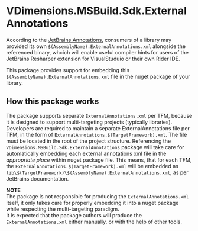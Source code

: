 # VDimensions.MSBuild.Sdk.ExternalAnnotations

According to the [JetBrains.Annotations](https://www.jetbrains.com/help/resharper/Code_Analysis__External_Annotations.html#distributing), consumers of a library may provided its own `$(AssemblyName).ExternalAnnotations.xml` alongside the referenced binary, whcich will enable useful compiler hints for users of the JetBrains Resharper extension for VisualStuduio or their own Rider IDE.  

This package provides support for embedding this `$(AssemblyName).ExternalAnnotations.xml` file in the nuget package of your library.  

## How this package works

The package supports separate `ExternalAnnotations.xml` per TFM, because it is designed to support multi-targeting projects (typically libraries). Developers are required to maintain a separate ExternalAnnotations file per TFM, in the form of `ExternalAnnotations.$(TargetFramework).xml`. The file must be located in the root of the project structure. Referencing the `VDimensions.MSBuild.Sdk.ExternalAnnotations` package will take care for automatically embedding each external annotations xml file in the _appropriate place_ within nuget package file. This means, that for each TFM, the `ExternalAnnotations.$(TargetFramework).xml` will be embedded as `lib\$(TargetFramework)\$(AssemblyName).ExternalAnnotations.xml`, as per JetBrains documentation.  

__NOTE__  
The package is not responsible for producing the `ExternalAnnotations.xml` itself, it only takes care for properly embedding it into a nuget package while respecting the multi-targeting paradigm.  
It is expected that the package authors will produce the `ExternalAnnotations.xml` either manually, or with the help of other tools.  
